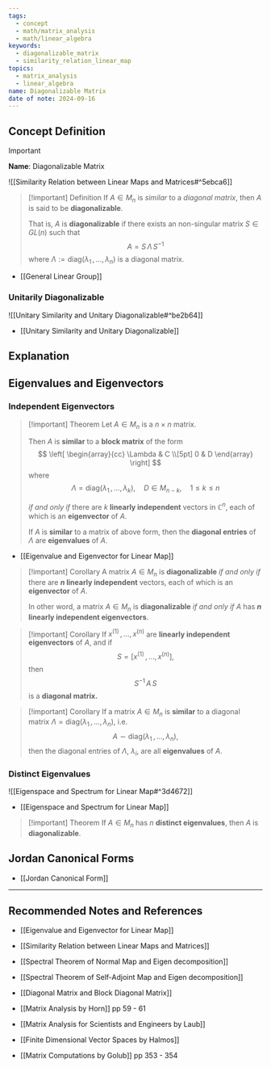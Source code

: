 ```yaml
---
tags:
  - concept
  - math/matrix_analysis
  - math/linear_algebra
keywords:
  - diagonalizable_matrix
  - similarity_relation_linear_map
topics:
  - matrix_analysis
  - linear_algebra
name: Diagonalizable Matrix
date of note: 2024-09-16
---
```


## Concept Definition

>[!important]
>**Name**: Diagonalizable Matrix

![[Similarity Relation between Linear Maps and Matrices#^5ebca6]]

>[!important] Definition
>If $A \in M_{n}$ is *similar* to a *diagonal matrix*, then $A$ is said to be **diagonalizable**.
>
>That is, $A$ is **diagonalizable** if there exists an non-singular matrix $S\in GL(n)$ such that $$A = S\,\Lambda\,S^{-1}$$ where $\Lambda := \text{diag}(\lambda_{1} \,{,}\ldots{,}\,\lambda_{n})$ is a diagonal matrix.

- [[General Linear Group]]

### Unitarily Diagonalizable 

![[Unitary Similarity and Unitary Diagonalizable#^be2b64]]

- [[Unitary Similarity and Unitary Diagonalizable]]

## Explanation



## Eigenvalues and Eigenvectors

### Independent Eigenvectors

>[!important] Theorem
>Let $A\in M_{n}$ is a $n\times n$ matrix. 
>
>Then $A$ is **similar** to a **block matrix** of the form
>$$
>\left[ 
>\begin{array}{cc}
> \Lambda & C \\[5pt] 
> 0 & D
>\end{array} 
>\right] 
>$$
>where $$\Lambda = \text{diag}\left(\lambda_{1} \,{,}\ldots{,}\,\lambda_{k}\right), \quad D\in M_{n-k},\quad 1\le k \le n$$
>
>*if and only if* there are $k$ **linearly independent** vectors in $\mathbb{C}^{n}$, each of which is an **eigenvector** of $A$.
>
>If $A$ is **similar** to a matrix of above form, then the **diagonal entries** of $\Lambda$ are **eigenvalues** of $A$.

- [[Eigenvalue and Eigenvector for Linear Map]]

>[!important] Corollary
>A matrix $A \in M_{n}$ is **diagonalizable** *if and only if* there are **$n$ linearly independent** vectors, each of which is an **eigenvector** of $A$.
>
>In other word, a matrix $A \in M_{n}$ is **diagonalizable** *if and only if* $A$ has **$n$ linearly independent eigenvectors**.


>[!important] Corollary
>If $x^{(1)}\,{,}\ldots{,}\,x^{(n)}$ are **linearly independent eigenvectors** of $A$, and if $$S = \left[ x^{(1)}\,{,}\ldots{,}\,x^{(n)} \right],$$ then $$S^{-1}\,A\,S$$ is a **diagonal matrix.**
>

>[!important] Corollary
>If a matrix $A \in M_{n}$ is **similar** to a diagonal matrix $\Lambda= \text{diag}(\lambda_{1}\,{,}\ldots{,}\,\lambda_{n})$, i.e. $$A \sim \text{diag}(\lambda_{1}\,{,}\ldots{,}\,\lambda_{n}),$$ then the diagonal entries of $\Lambda$, $\lambda_{i}$, are all **eigenvalues** of $A$. 

### Distinct Eigenvalues

![[Eigenspace and Spectrum for Linear Map#^3d4672]]

- [[Eigenspace and Spectrum for Linear Map]]

>[!important] Theorem
>If $A \in M_{n}$ has $n$ **distinct eigenvalues**, then $A$ is **diagonalizable**.


## Jordan Canonical Forms

- [[Jordan Canonical Form]]




-----------
##  Recommended Notes and References


- [[Eigenvalue and Eigenvector for Linear Map]]
- [[Similarity Relation between Linear Maps and Matrices]]
- [[Spectral Theorem of Normal Map and Eigen decomposition]]
- [[Spectral Theorem of Self-Adjoint Map and Eigen decomposition]]

- [[Diagonal Matrix and Block Diagonal Matrix]]



- [[Matrix Analysis by Horn]] pp 59 - 61
- [[Matrix Analysis for Scientists and Engineers by Laub]]
- [[Finite Dimensional Vector Spaces by Halmos]]
- [[Matrix Computations by Golub]] pp 353 - 354